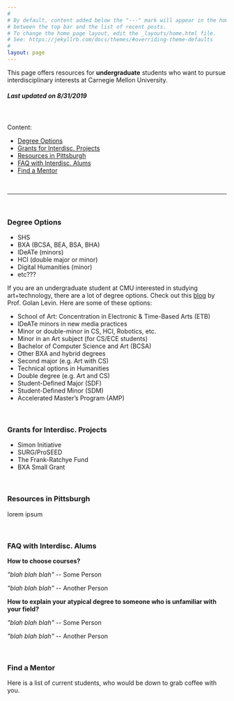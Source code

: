 ```yaml
---
#
# By default, content added below the "---" mark will appear in the home page
# between the top bar and the list of recent posts.
# To change the home page layout, edit the _layouts/home.html file.
# See: https://jekyllrb.com/docs/themes/#overriding-theme-defaults
#
layout: page
---
```


This page offers resources for **undergraduate** students who want to pursue interdisciplinary interests at Carnegie Mellon University.

##### *Last updated on 8/31/2019*

<br>

Content:
- [Degree Options](#degree-options)
- [Grants for Interdisc. Projects](#grants-for-nterdisc-projects)
- [Resources in Pittsburgh](#resources-in-pittsburgh)
- [FAQ with Interdisc. Alums](#faq-with-interdisc-alums)
- [Find a Mentor](#find-a-mentor)

<br>

---

<br>

### Degree Options


- SHS
- BXA (BCSA, BEA, BSA, BHA)
- IDeATe (minors)
- HCI (double major or minor)
- Digital Humanities (minor)
- etc???

If you are an undergraduate student at CMU interested in studying art+technology, there are a lot of degree options. Check out this [blog](http://www.flong.com/blog/2017/art-technology-options-at-cmu/) by Prof. Golan Levin. Here are some of these options:

- School of Art: Concentration in Electronic & Time-Based Arts (ETB)
- IDeATe minors in new media practices
- Minor or double-minor in CS, HCI, Robotics, etc.
- Minor in an Art subject (for CS/ECE students)
- Bachelor of Computer Science and Art (BCSA)
- Other BXA and hybrid degrees
- Second major (e.g. Art with CS)
- Technical options in Humanities
- Double degree (e.g. Art and CS)
- Student-Defined Major (SDF)
- Student-Defined Minor (SDM)
- Accelerated Master’s Program (AMP)

<br>

### Grants for Interdisc. Projects

- Simon Initiative
- SURG/ProSEED
- The Frank-Ratchye Fund
- BXA Small Grant

<br>

### Resources in Pittsburgh

lorem ipsum

<br>

### FAQ with Interdisc. Alums

**How to choose courses?**

*"blah blah blah"* -- Some Person

*"blah blah blah"* -- Another Person

**How to explain your atypical degree to someone who is unfamiliar with your field?**

*"blah blah blah"* -- Some Person

*"blah blah blah"* -- Another Person

<br>

### Find a Mentor

Here is a list of current students, who would be down to grab coffee with you.
